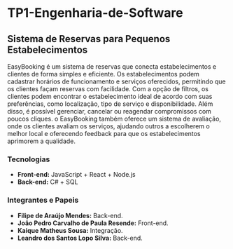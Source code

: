 # TP1-Engenharia-de-Software

## Sistema de Reservas para Pequenos Estabelecimentos
EasyBooking é um sistema de reservas que conecta estabelecimentos e clientes de forma simples e eficiente. Os estabelecimentos podem cadastrar horários de funcionamento e serviços oferecidos, permitindo que os clientes façam reservas com facilidade. Com a opção de filtros, os clientes podem encontrar o estabelecimento ideal de acordo com suas preferências, como localização, tipo de serviço e disponibilidade. Além disso, é possível gerenciar, cancelar ou reagendar compromissos com poucos cliques. o EasyBooking também oferece um sistema de avaliação, onde os clientes avaliam os serviços, ajudando outros a escolherem o melhor local e oferecendo feedback para que os estabelecimentos aprimorem a qualidade.

### Tecnologias
- **Front-end:** JavaScript + React + Node.js
- **Back-end:** C# + SQL

### Integrantes e Papeis
- **Filipe de Araújo Mendes:** Back-end.
- **João Pedro Carvalho de Paula Resende:** Front-end.
- **Kaique Matheus Sousa:** Integração.
- **Leandro dos Santos Lopo Silva:** Back-end.

